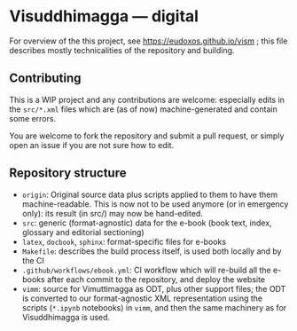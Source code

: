 # Visuddhimagga — digital

For overview of the this project, see https://eudoxos.github.io/vism ; this file describes mostly technicalities of the repository and building.

## Contributing

This is a WIP project and any contributions are welcome: especially edits in the `src/*.xml` files which are (as of now) machine-generated and contain some errors.

You are welcome to fork the repository and submit a pull request, or simply open an issue if you are not sure how to edit.

## Repository structure

* `origin`: Original source data plus scripts applied to them to have them machine-readable. This is now not to be used anymore (or in emergency only): its result (in src/) may now be hand-edited.
* `src`: generic (format-agnostic) data for the e-book (book text, index, glossary and editorial sectioning)
* `latex`, `docbook`, `sphinx`: format-specific files for e-books
* `Makefile`: describes the build process itself, is used both locally and by the CI
* `.github/workflows/ebook.yml`: CI workflow which will re-build all the e-books after each commit to the repository, and deploy the website
* `vimm`: source for Vimuttimagga as ODT, plus other support files; the ODT is converted to our format-agnostic XML representation using the scripts (`*.ipynb` notebooks) in `vimm`, and then the same machinery as for Visuddhimagga is used.


